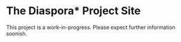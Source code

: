 # The Diaspora* Project Site

This project is a work-in-progress. Please expect further information soonish.
